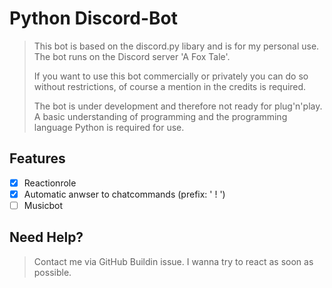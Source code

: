 # Python Discord-Bot #

>This bot is based on the discord.py libary and is for my personal use. The bot runs on the Discord server 'A Fox Tale'.
>
>If you want to use this bot commercially or privately you can do so without restrictions, of course a mention in the credits is required.
>
>The bot is under development and therefore not ready for plug'n'play. A basic understanding of programming and the programming language Python is required for use.  

## Features ##

- [x]   Reactionrole
- [x]   Automatic anwser to chatcommands (prefix: ' ! ')
- [ ]   Musicbot

## Need Help? ##

>Contact me via GitHub Buildin issue. I wanna try to react as soon as possible.